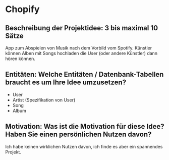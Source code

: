 # Chopify
## Beschreibung der Projektidee: 3 bis maximal 10 Sätze
App zum Abspielen von Musik nach dem Vorbild vom Spotify. 
Künstler können Alben mit Songs hochladen die User (oder andere Künstler) dann hören können.
## Entitäten: Welche Entitäten / Datenbank-Tabellen braucht es um Ihre Idee umzusetzen?
- User
- Artist (Spezifikation von User)
- Song
- Album
## Motivation: Was ist die Motivation für diese Idee? Haben Sie einen persönlichen Nutzen davon?
Ich habe keinen wirklichen Nutzen davon, ich finde es aber ein spannendes Projekt.
